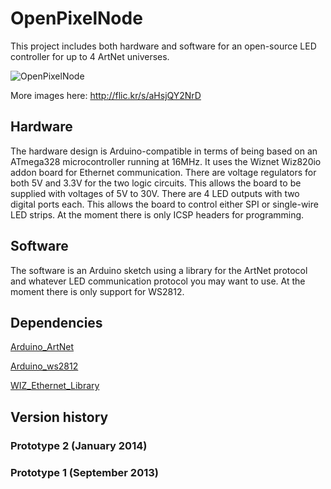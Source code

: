 OpenPixelNode
=============

This project includes both hardware and software for an open-source LED controller for up to 4 ArtNet universes.

![OpenPixelNode](http://farm6.staticflickr.com/5523/12052788786_0aee2eae79_c.jpg)

More images here: http://flic.kr/s/aHsjQY2NrD

Hardware
--------
The hardware design is Arduino-compatible in terms of being based on an ATmega328 microcontroller running at 16MHz.
It uses the Wiznet Wiz820io addon board for Ethernet communication. There are voltage regulators for both 5V and 3.3V for the two logic circuits. This allows the board to be supplied with voltages of 5V to 30V.
There are 4 LED outputs with two digital ports each. This allows the board to control either SPI or single-wire LED strips.
At the moment there is only ICSP headers for programming.

Software
--------
The software is an Arduino sketch using a library for the ArtNet protocol and whatever LED communication protocol you may want to use. At the moment there is only support for WS2812.


Dependencies
------------
[Arduino_ArtNet](https://github.com/media-architecture/Arduino_ArtNet)

[Arduino_ws2812](https://github.com/media-architecture/Arduino_ws2812)

[WIZ_Ethernet_Library](https://github.com/media-architecture/WIZ_Ethernet_Library)

Version history
---------------

### Prototype 2 (January 2014)
### Prototype 1 (September 2013)
